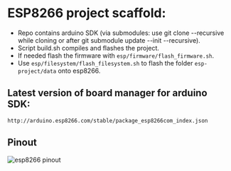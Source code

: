 # ESP8266 project scaffold:
* Repo contains arduino SDK (via submodules: use git clone --recursive while cloning or after git submodule update --init --recursive).
* Script build.sh compiles and flashes the project.
* If needed flash the firmware with ```esp/firmware/flash_firmware.sh```.
* Use ```esp/filesystem/flash_filesystem.sh``` to flash the folder ```esp-project/data``` onto esp8266.

## Latest version of board manager for arduino SDK:
```http://arduino.esp8266.com/stable/package_esp8266com_index.json```

## Pinout
![esp8266 pinout](https://raw.githubusercontent.com/adiog/embed-esp-project/master/pinout.png "ESP8266 NodeMCU v3 Lolin Pinout")

